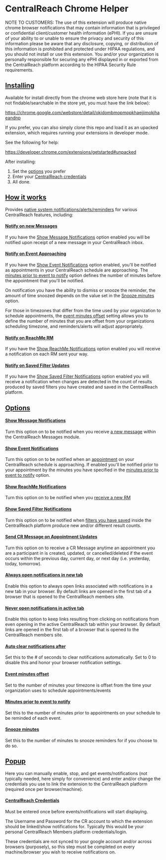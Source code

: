 CentralReach Chrome Helper
==============================


NOTE TO CUSTOMERS: The use of this extension will produce native chrome browser notifications that may contain information that is privileged or confidential client/customer health information (ePHI).  If you are unsure of your ability to or unable to ensure the privacy and security of this information please be aware that any disclosure, copying, or distribution of this information is prohibited and protected under HIPAA regulations, and you should not install or use this extension. You and/or your organization is personally responsible for securing any ePHI displayed in or exported from the CentralReach platform according to the HIPAA Security Rule requirements.


## [Installing](#installing)

Available for install directly from the chrome web store here (note that it is not findable/searchable in the store yet, you must have the link below):

https://chrome.google.com/webstore/detail/okidombmopmppkhaejjimokjhaeandnp

If you prefer, you can also simply clone this repo and load it as an upacked extension, which requires running your extensions in developer mode.

See the following for help:

https://developer.chrome.com/extensions/getstarted#unpacked

After installing:
1. Set the [options](#options) you prefer
2. Enter your [CentralReach credentials](#centralreach-credentials)
3. All done.

## [How it works](#how-it-works)

Provides [native system notifications/alerts/reminders](https://developers.google.com/web/updates/2017/04/native-mac-os-notifications) for various CentralReach features, including:

#### [Notify on new Messages](#notify-on-new-messages)

If you have the [Show Message Notifications](#show-message-notifications) option enabled you will be notified upon receipt of a new message in your CentralReach inbox.

#### [Notify on Event Approaching](#notify-on-event-approaching)

If you have the [Show Event Notifications](#show-event-notifications) option enabled, you'll be notified as appointments in your CentralReach schedule are approaching.  The [minutes prior to event to notify](#minutes-prior-to-event-to-notify) option defines the number of minutes before the appointment that you'll be notified.

On notification you have the ability to dismiss or snooze the reminder, the amount of time snoozed depends on the value set in the [Snooze minutes](#snooze-minutes) option.

For those in timezones that differ from the time used by your organization to schedule appointments, the [event minutes offset](#event-minutes-offset) setting allows you to define the number of minutes that you are offset from your organizations scheduling timezone, and reminders/alerts will adjust appropriately.

#### [Notify on ReachMe RM](#notify-on-reachme-rm)

If you have the [Show ReachMe Notifications](#show-reachme-notifications) option enabled you will receive a notification on each RM sent your way.

#### [Notify on Saved Filter Updates](#notify-on-saved-filter-updates)

If you have the [Show Saved Filter Notifications](#show-saved-filter-notifications) option enabled you will receive a notification when changes are detected in the count of results produced by saved filters you have created and saved in the CentralReach platform.


## [Options](#options)

#### [Show Message Notifications](#show-message-notifications) 

Turn this option on to be notified when you receive [a new message](#notify-on-new-messages) within the CentralReach Messages module. 

#### [Show Event Notifications](#show-event-notifications) 

Turn this option on to be notified when an [appointment](#notify-on-event-approaching) on your CentralReach schedule is approaching.  If enabled you'll be notified prior to your appointment by the minutes you have specified in the [minutes prior to event to notify](#minutes-prior-to-event-to-notify) option.

#### [Show ReachMe Notifications](#show-reachme-notifications) 

Turn this option on to be notified when you [receive a new RM](#notify-on-reachme-rm)

#### [Show Saved Filter Notifications](#show-saved-filter-notifications) 

Turn this option on to be notified when [filters you have saved](#notify-on-saved-filter-updates) inside the CentralReach platform produce new and/or different result counts.

#### [Send CR Message on Appointment Updates](#send-cr-message-on-appointment-updates)

Turn this option on to receive a CR Message anytime an appointment you are a participant in is created, updated, or cancelled/deleted if the event occurs within the previous day, current day, or next day (i.e. yesterday, today, tomorrow).

#### [Always open notifications in new tab](#always-open-notifications-in-new-tab)

Enable this option to always open links associated with notifications in a new tab in your browser. By default links are opened in the first tab of a browser that is opened to the CentralReach members site.

#### [Never open notifications in active tab](#never-open-notifications-in-active-tab)

Enable this option to keep links resulting from clicking on notifications from even opening in the active CentralReach tab within your browser. By default links are opened in the first tab of a browser that is opened to the CentralReach members site.

#### [Auto clear notifications after](#auto-clear-notifications-after)

Set this to the # of seconds to clear notifications automatically.  Set to 0 to disable this and honor your browser notification settings.

#### [Event minutes offset](#event-minutes-offset)

Set to the number of minutes your timezone is offset from the time your organization uses to schedule appointments/events

#### [Minutes prior to event to notify](#minutes-prior-to-event-to-notify)

Set this to the number of minutes prior to appointments on your schedule to be reminded of each event.

#### [Snooze minutes](#snooze-minutes)

Set this to the number of minutes to snooze reminders for if you choose to do so.

## [Popup](#popup)

Here you can manually enable, stop, and get events/notifications (not typically needed, here simply for convenience) and enter and/or change the credentials you use to link the extension to the CentralReach platform (required once per browser/machine).

#### [CentralReach Credentials](#centralreach-credentials)

Must be entered once before events/notifications will start displaying. 

The Username and Password for the CR account to which the extension should be linked/show notifications for. Typically this would be your personal CentralReach Members platform credentials/login.

These credentials are not synced to your google account and/or across browsers (purposely), so this step must be completed on every machine/browser you wish to receive notifications on.

